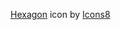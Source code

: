 <a target="_blank" href="https://icons8.com/icon/cgENGk4F17Qf/hexagon">Hexagon</a> icon by <a target="_blank" href="https://icons8.com">Icons8</a>
